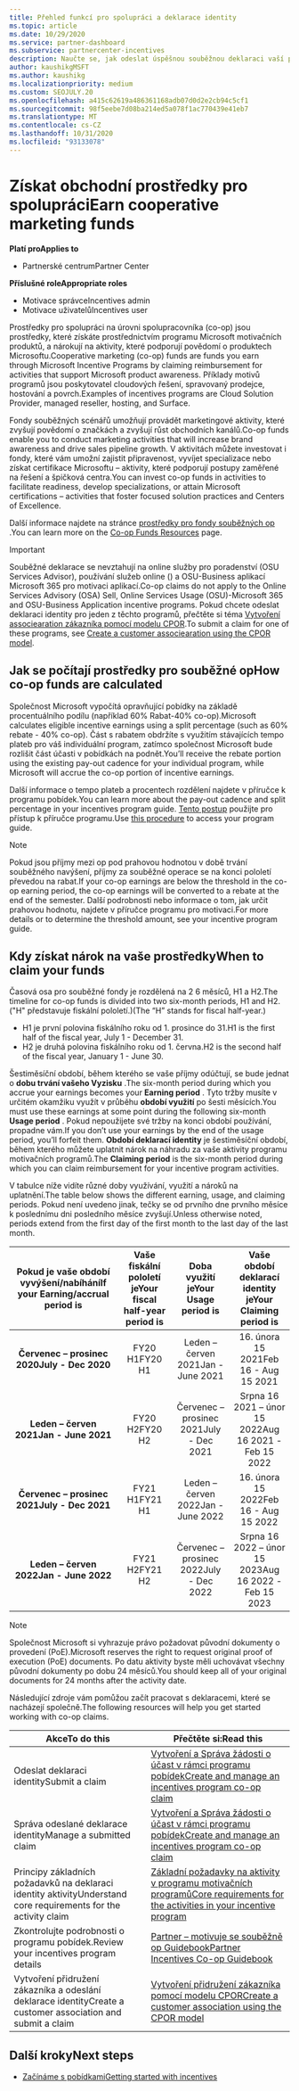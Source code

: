 ```yaml
---
title: Přehled funkcí pro spolupráci a deklarace identity
ms.topic: article
ms.date: 10/29/2020
ms.service: partner-dashboard
ms.subservice: partnercenter-incentives
description: Naučte se, jak odeslat úspěšnou souběžnou deklaraci vaší pobídky tím, že uspořádáte správnou dokumentaci, faktury, příkazy a provedeme kontrolu provádění.
author: kaushikgMSFT
ms.author: kaushikg
ms.localizationpriority: medium
ms.custom: SEOJULY.20
ms.openlocfilehash: a415c62619a486361168adb07d0d2e2cb94c5cf1
ms.sourcegitcommit: 98f5eebe7d08ba214ed5a078f1ac770439e41eb7
ms.translationtype: MT
ms.contentlocale: cs-CZ
ms.lasthandoff: 10/31/2020
ms.locfileid: "93133078"
---
```

# <a name="earn-cooperative-marketing-funds"></a><span data-ttu-id="0b4d1-103">Získat obchodní prostředky pro spolupráci</span><span class="sxs-lookup"><span data-stu-id="0b4d1-103">Earn cooperative marketing funds</span></span>

<span data-ttu-id="0b4d1-104">**Platí pro**</span><span class="sxs-lookup"><span data-stu-id="0b4d1-104">**Applies to**</span></span>

- <span data-ttu-id="0b4d1-105">Partnerské centrum</span><span class="sxs-lookup"><span data-stu-id="0b4d1-105">Partner Center</span></span>

<span data-ttu-id="0b4d1-106">**Příslušné role**</span><span class="sxs-lookup"><span data-stu-id="0b4d1-106">**Appropriate roles**</span></span>

- <span data-ttu-id="0b4d1-107">Motivace správce</span><span class="sxs-lookup"><span data-stu-id="0b4d1-107">Incentives admin</span></span>
- <span data-ttu-id="0b4d1-108">Motivace uživatelů</span><span class="sxs-lookup"><span data-stu-id="0b4d1-108">Incentives user</span></span>

<span data-ttu-id="0b4d1-109">Prostředky pro spolupráci na úrovni spolupracovníka (co-op) jsou prostředky, které získáte prostřednictvím programu Microsoft motivačních produktů, a nárokují na aktivity, které podporují povědomí o produktech Microsoftu.</span><span class="sxs-lookup"><span data-stu-id="0b4d1-109">Cooperative marketing (co-op) funds are funds you earn through Microsoft Incentive Programs by claiming reimbursement for activities that support Microsoft product awareness.</span></span> <span data-ttu-id="0b4d1-110">Příklady motivů programů jsou poskytovatel cloudových řešení, spravovaný prodejce, hostování a povrch.</span><span class="sxs-lookup"><span data-stu-id="0b4d1-110">Examples of incentives programs are Cloud Solution Provider, managed reseller, hosting, and Surface.</span></span>

<span data-ttu-id="0b4d1-111">Fondy souběžných scénářů umožňují provádět marketingové aktivity, které zvyšují povědomí o značkách a zvyšují růst obchodních kanálů.</span><span class="sxs-lookup"><span data-stu-id="0b4d1-111">Co-op funds enable you to conduct marketing activities that will increase brand awareness and drive sales pipeline growth.</span></span> <span data-ttu-id="0b4d1-112">V aktivitách můžete investovat i fondy, které vám umožní zajistit připravenost, vyvíjet specializace nebo získat certifikace Microsoftu – aktivity, které podporují postupy zaměřené na řešení a špičková centra.</span><span class="sxs-lookup"><span data-stu-id="0b4d1-112">You can invest co-op funds in activities to facilitate readiness, develop specializations, or attain Microsoft certifications – activities that foster focused solution practices and Centers of Excellence.</span></span>

<span data-ttu-id="0b4d1-113">Další informace najdete na stránce [prostředky pro fondy souběžných op](https://partner.microsoft.com/asset/collection/co-op-funds-resources#/) .</span><span class="sxs-lookup"><span data-stu-id="0b4d1-113">You can learn more on the [Co-op Funds Resources](https://partner.microsoft.com/asset/collection/co-op-funds-resources#/) page.</span></span>

>[!Important]
><span data-ttu-id="0b4d1-114">Souběžné deklarace se nevztahují na online služby pro poradenství (OSU Services Advisor), používání služeb online () a OSU-Business aplikací Microsoft 365 pro motivaci aplikací.</span><span class="sxs-lookup"><span data-stu-id="0b4d1-114">Co-op claims do not apply to the Online Services Advisory (OSA) Sell, Online Services Usage (OSU)-Microsoft 365 and OSU-Business Application incentive programs.</span></span> <span data-ttu-id="0b4d1-115">Pokud chcete odeslat deklaraci identity pro jeden z těchto programů, přečtěte si téma [Vytvoření associearation zákazníka pomocí modelu CPOR](submit-osa-claim.md).</span><span class="sxs-lookup"><span data-stu-id="0b4d1-115">To submit a claim for one of these programs, see [Create a customer associearation using the CPOR model](submit-osa-claim.md).</span></span>

## <a name="how-co-op-funds-are-calculated"></a><span data-ttu-id="0b4d1-116">Jak se počítají prostředky pro souběžné op</span><span class="sxs-lookup"><span data-stu-id="0b4d1-116">How co-op funds are calculated</span></span>

<span data-ttu-id="0b4d1-117">Společnost Microsoft vypočítá opravňující pobídky na základě procentuálního podílu (například 60% Rabat-40% co-op).</span><span class="sxs-lookup"><span data-stu-id="0b4d1-117">Microsoft calculates eligible incentive earnings using a split percentage (such as 60% rebate - 40% co-op).</span></span> <span data-ttu-id="0b4d1-118">Část s rabatem obdržíte s využitím stávajících tempo plateb pro váš individuální program, zatímco společnost Microsoft bude rozlišit část účasti v pobídkách na podnět.</span><span class="sxs-lookup"><span data-stu-id="0b4d1-118">You’ll receive the rebate portion using the existing pay-out cadence for your individual program, while Microsoft will accrue the co-op portion of incentive earnings.</span></span>

<span data-ttu-id="0b4d1-119">Další informace o tempo plateb a procentech rozdělení najdete v příručce k programu pobídek.</span><span class="sxs-lookup"><span data-stu-id="0b4d1-119">You can learn more about the pay-out cadence and split percentage in your incentives program guide.</span></span> <span data-ttu-id="0b4d1-120">[Tento postup](incentives-determined-your-program-eligibility.md) použijte pro přístup k příručce programu.</span><span class="sxs-lookup"><span data-stu-id="0b4d1-120">Use [this procedure](incentives-determined-your-program-eligibility.md) to access your program guide.</span></span>

>[!NOTE]
><span data-ttu-id="0b4d1-121">Pokud jsou příjmy mezi op pod prahovou hodnotou v době trvání souběžného navýšení, příjmy za souběžné operace se na konci pololetí převedou na rabat.</span><span class="sxs-lookup"><span data-stu-id="0b4d1-121">If your co-op earnings are below the threshold in the co-op earning period, the co-op earnings will be converted to a rebate at the end of the semester.</span></span> <span data-ttu-id="0b4d1-122">Další podrobnosti nebo informace o tom, jak určit prahovou hodnotu, najdete v příručce programu pro motivaci.</span><span class="sxs-lookup"><span data-stu-id="0b4d1-122">For more details or to determine the threshold amount, see your incentive program guide.</span></span>

## <a name="when-to-claim-your-funds"></a><span data-ttu-id="0b4d1-123">Kdy získat nárok na vaše prostředky</span><span class="sxs-lookup"><span data-stu-id="0b4d1-123">When to claim your funds</span></span>

<span data-ttu-id="0b4d1-124">Časová osa pro souběžné fondy je rozdělená na 2 6 měsíců, H1 a H2.</span><span class="sxs-lookup"><span data-stu-id="0b4d1-124">The timeline for co-op funds is divided into two six-month periods, H1 and H2.</span></span> <span data-ttu-id="0b4d1-125">("H" představuje fiskální pololetí.)</span><span class="sxs-lookup"><span data-stu-id="0b4d1-125">(The “H” stands for fiscal half-year.)</span></span>

- <span data-ttu-id="0b4d1-126">H1 je první polovina fiskálního roku od 1. prosince do 31.</span><span class="sxs-lookup"><span data-stu-id="0b4d1-126">H1 is the first half of the fiscal year, July 1 - December 31.</span></span>
- <span data-ttu-id="0b4d1-127">H2 je druhá polovina fiskálního roku od 1. června.</span><span class="sxs-lookup"><span data-stu-id="0b4d1-127">H2 is the second half of the fiscal year, January 1 - June 30.</span></span>

<span data-ttu-id="0b4d1-128">Šestiměsíční období, během kterého se vaše příjmy odúčtují, se bude jednat o **dobu trvání vašeho Vyzisku** .</span><span class="sxs-lookup"><span data-stu-id="0b4d1-128">The six-month period during which you accrue your earnings becomes your **Earning period** .</span></span> <span data-ttu-id="0b4d1-129">Tyto tržby musíte v určitém okamžiku využít v průběhu **období využití** po šesti měsících.</span><span class="sxs-lookup"><span data-stu-id="0b4d1-129">You must use these earnings at some point during the following six-month **Usage period** .</span></span> <span data-ttu-id="0b4d1-130">Pokud nepoužijete své tržby na konci období používání, propadne vám.</span><span class="sxs-lookup"><span data-stu-id="0b4d1-130">If you don’t use your earnings by the end of the usage period, you’ll forfeit them.</span></span> <span data-ttu-id="0b4d1-131">**Období deklarací identity** je šestiměsíční období, během kterého můžete uplatnit nárok na náhradu za vaše aktivity programu motivačních programů.</span><span class="sxs-lookup"><span data-stu-id="0b4d1-131">The **Claiming period** is the six-month period during which you can claim reimbursement for your incentive program activities.</span></span>

<span data-ttu-id="0b4d1-132">V tabulce níže vidíte různé doby využívání, využití a nároků na uplatnění.</span><span class="sxs-lookup"><span data-stu-id="0b4d1-132">The table below shows the different earning, usage, and claiming periods.</span></span> <span data-ttu-id="0b4d1-133">Pokud není uvedeno jinak, tečky se od prvního dne prvního měsíce k poslednímu dni posledního měsíce zvyšují.</span><span class="sxs-lookup"><span data-stu-id="0b4d1-133">Unless otherwise noted, periods extend from the first day of the first month to the last day of the last month.</span></span>

|  <span data-ttu-id="0b4d1-134">Pokud je vaše období vyvýšení/nabíhání</span><span class="sxs-lookup"><span data-stu-id="0b4d1-134">If your Earning/accrual period is</span></span>  |<span data-ttu-id="0b4d1-135">Vaše fiskální pololetí je</span><span class="sxs-lookup"><span data-stu-id="0b4d1-135">Your fiscal half-year period is</span></span>  |  <span data-ttu-id="0b4d1-136">Doba využití je</span><span class="sxs-lookup"><span data-stu-id="0b4d1-136">Your Usage period is</span></span>  |  <span data-ttu-id="0b4d1-137">Vaše období deklarací identity je</span><span class="sxs-lookup"><span data-stu-id="0b4d1-137">Your Claiming period is</span></span>  |
| :-----------: | :-----------: | :-----------: | :-----------: |
|<span data-ttu-id="0b4d1-138">**Červenec – prosinec 2020**</span><span class="sxs-lookup"><span data-stu-id="0b4d1-138">**July - Dec 2020**</span></span>| <span data-ttu-id="0b4d1-139">FY20 H1</span><span class="sxs-lookup"><span data-stu-id="0b4d1-139">FY20 H1</span></span>  |  <span data-ttu-id="0b4d1-140">Leden – červen 2021</span><span class="sxs-lookup"><span data-stu-id="0b4d1-140">Jan - June 2021</span></span>  |  <span data-ttu-id="0b4d1-141">16. února 15 2021</span><span class="sxs-lookup"><span data-stu-id="0b4d1-141">Feb 16 - Aug 15 2021</span></span>  |
|<span data-ttu-id="0b4d1-142">**Leden – červen 2021**</span><span class="sxs-lookup"><span data-stu-id="0b4d1-142">**Jan - June 2021**</span></span> |  <span data-ttu-id="0b4d1-143">FY20 H2</span><span class="sxs-lookup"><span data-stu-id="0b4d1-143">FY20 H2</span></span>  |  <span data-ttu-id="0b4d1-144">Červenec – prosinec 2021</span><span class="sxs-lookup"><span data-stu-id="0b4d1-144">July - Dec 2021</span></span>  |  <span data-ttu-id="0b4d1-145">Srpna 16 2021 – únor 15 2022</span><span class="sxs-lookup"><span data-stu-id="0b4d1-145">Aug 16 2021 - Feb 15 2022</span></span>  |
|<span data-ttu-id="0b4d1-146">**Červenec – prosinec 2021**</span><span class="sxs-lookup"><span data-stu-id="0b4d1-146">**July - Dec 2021**</span></span>|  <span data-ttu-id="0b4d1-147">FY21 H1</span><span class="sxs-lookup"><span data-stu-id="0b4d1-147">FY21 H1</span></span>  |  <span data-ttu-id="0b4d1-148">Leden – červen 2022</span><span class="sxs-lookup"><span data-stu-id="0b4d1-148">Jan - June 2022</span></span>  |  <span data-ttu-id="0b4d1-149">16. února 15 2022</span><span class="sxs-lookup"><span data-stu-id="0b4d1-149">Feb 16 - Aug 15 2022</span></span>  |
|<span data-ttu-id="0b4d1-150">**Leden – červen 2022**</span><span class="sxs-lookup"><span data-stu-id="0b4d1-150">**Jan - June 2022**</span></span> |  <span data-ttu-id="0b4d1-151">FY21 H2</span><span class="sxs-lookup"><span data-stu-id="0b4d1-151">FY21 H2</span></span>  |  <span data-ttu-id="0b4d1-152">Červenec – prosinec 2022</span><span class="sxs-lookup"><span data-stu-id="0b4d1-152">July - Dec 2022</span></span>  |  <span data-ttu-id="0b4d1-153">Srpna 16 2022 – únor 15 2023</span><span class="sxs-lookup"><span data-stu-id="0b4d1-153">Aug 16 2022 - Feb 15 2023</span></span>  |

>[!NOTE]
><span data-ttu-id="0b4d1-154">Společnost Microsoft si vyhrazuje právo požadovat původní dokumenty o provedení (PoE).</span><span class="sxs-lookup"><span data-stu-id="0b4d1-154">Microsoft reserves the right to request original proof of execution (PoE) documents.</span></span> <span data-ttu-id="0b4d1-155">Po datu aktivity byste měli uchovávat všechny původní dokumenty po dobu 24 měsíců.</span><span class="sxs-lookup"><span data-stu-id="0b4d1-155">You should keep all of your original documents for 24 months after the activity date.</span></span>

<span data-ttu-id="0b4d1-156">Následující zdroje vám pomůžou začít pracovat s deklaracemi, které se nacházejí společně.</span><span class="sxs-lookup"><span data-stu-id="0b4d1-156">The following resources will help you get started working with co-op claims.</span></span>

| <span data-ttu-id="0b4d1-157">Akce</span><span class="sxs-lookup"><span data-stu-id="0b4d1-157">To do this</span></span> | <span data-ttu-id="0b4d1-158">Přečtěte si:</span><span class="sxs-lookup"><span data-stu-id="0b4d1-158">Read this</span></span> |
| ------ | ----------- |
| <span data-ttu-id="0b4d1-159">Odeslat deklaraci identity</span><span class="sxs-lookup"><span data-stu-id="0b4d1-159">Submit a claim</span></span> |  [<span data-ttu-id="0b4d1-160">Vytvoření a Správa žádosti o účast v rámci programu pobídek</span><span class="sxs-lookup"><span data-stu-id="0b4d1-160">Create and manage an incentives program co-op claim</span></span>](create-incentives-claims.md)  |
| <span data-ttu-id="0b4d1-161">Správa odeslané deklarace identity</span><span class="sxs-lookup"><span data-stu-id="0b4d1-161">Manage a submitted claim</span></span> | [<span data-ttu-id="0b4d1-162">Vytvoření a Správa žádosti o účast v rámci programu pobídek</span><span class="sxs-lookup"><span data-stu-id="0b4d1-162">Create and manage an incentives program co-op claim</span></span>](create-incentives-claims.md)    |
| <span data-ttu-id="0b4d1-163">Principy základních požadavků na deklaraci identity aktivity</span><span class="sxs-lookup"><span data-stu-id="0b4d1-163">Understand core requirements for the activity claim</span></span> | [<span data-ttu-id="0b4d1-164">Základní požadavky na aktivity v programu motivačních programů</span><span class="sxs-lookup"><span data-stu-id="0b4d1-164">Core requirements for the activities in your incentive program</span></span>](core-requirements.md)   |
| <span data-ttu-id="0b4d1-165">Zkontrolujte podrobnosti o programu pobídek.</span><span class="sxs-lookup"><span data-stu-id="0b4d1-165">Review your incentives program details</span></span> | [<span data-ttu-id="0b4d1-166">Partner – motivuje se souběžně op Guidebook</span><span class="sxs-lookup"><span data-stu-id="0b4d1-166">Partner Incentives Co-op Guidebook</span></span>](https://assetsprod.microsoft.com/co-op-guidebook.pdf)  |
| <span data-ttu-id="0b4d1-167">Vytvoření přidružení zákazníka a odeslání deklarace identity</span><span class="sxs-lookup"><span data-stu-id="0b4d1-167">Create a customer association and submit a claim</span></span> | [<span data-ttu-id="0b4d1-168">Vytvoření přidružení zákazníka pomocí modelu CPOR</span><span class="sxs-lookup"><span data-stu-id="0b4d1-168">Create a customer association using the CPOR model</span></span>](submit-osa-claim.md)   |

## <a name="next-steps"></a><span data-ttu-id="0b4d1-169">Další kroky</span><span class="sxs-lookup"><span data-stu-id="0b4d1-169">Next steps</span></span>

- [<span data-ttu-id="0b4d1-170">Začínáme s pobídkami</span><span class="sxs-lookup"><span data-stu-id="0b4d1-170">Getting started with incentives</span></span>](incentives-get-started-intro.md)

